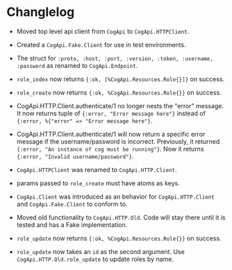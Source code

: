 # Changlelog

* Moved top level api client from `CogApi` to `CogApi.HTTPClient`.

* Created a `CogApi.Fake.Client` for use in test environments.

* The struct for `:proto, :host, :port, :version, :token, :username, :password`
  as renamed to `CogApi.Endpoint`.

* `role_index` now returns `{:ok, [%CogApi.Resources.Role{}]}` on success.
* `role_create` now returns `{:ok, %CogApi.Resources.Role{}}` on success.

* CogApi.HTTP.Client.authenticate/1 no longer nests the "error" message. It now
  returns tuple of `{:error, "Error message here"}` instead of `{:error,
  %{"error" => "Error message here"}`.

* CogApi.HTTP.Client.authenticate/1 will now return a specific error message if
  the username/password is incorrect. Previously, it returned `{:error, "An
  instance of cog must be running"}`. Now it returns `{:error, "Invalid
  username/password"}`.

* `CogApi.HTTPClient` was renamed to `CogApi.HTTP.Client`.

* params passed to `role_create` must have atoms as keys.

* `CogApi.Client` was introduced as an behavior for `CogApi.HTTP.Client` and
  `CogApi.Fake.Client` to conform to.

* Moved old functionality to `CogApi.HTTP.Old`. Code will stay there until it is
  tested and has a Fake implementation.

* `role_update` now returns `{:ok, %CogApi.Resources.Role{}}` on success.
* `role_update` now takes an `id` as the second argument. Use
  `CogApi.HTTP.Old.role_update` to update roles by name.
